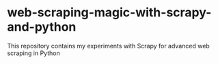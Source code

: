 # web-scraping-magic-with-scrapy-and-python
This repository contains my experiments with Scrapy for advanced web scraping in Python
